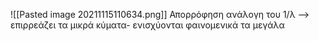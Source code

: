 ![[Pasted image 20211115110634.png]]
Απορρόφηση ανάλογη του 1/λ --> επιρρεάζει τα μικρά κύματα- ενισχύονται φαινομενικά τα μεγάλα